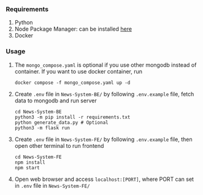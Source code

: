 ### Requirements
1. Python
2. Node Package Manager: can be installed [here](https://nodejs.org/en/download)
3. Docker

### Usage
1. The `mongo_compose.yaml` is optional if you use other mongodb instead of container. If you want to use docker container, run
    ```
    docker compose -f mongo_compose.yaml up -d
    ```

2. Create `.env` file in `News-System-BE/` by following `.env.example` file, fetch data to mongodb and run server
    ```
    cd News-System-BE
    python3 -m pip install -r requirements.txt
    python generate_data.py # Optional
    python3 -m flask run
    ``` 
3. Create `.env` file in `News-System-FE/` by following `.env.example` file, then open other terminal to run frontend
    ```
    cd News-System-FE
    npm install
    npm start
    ```
4. Open web browser and access `localhost:[PORT]`, where PORT can set in `.env` file in `News-System-FE/`